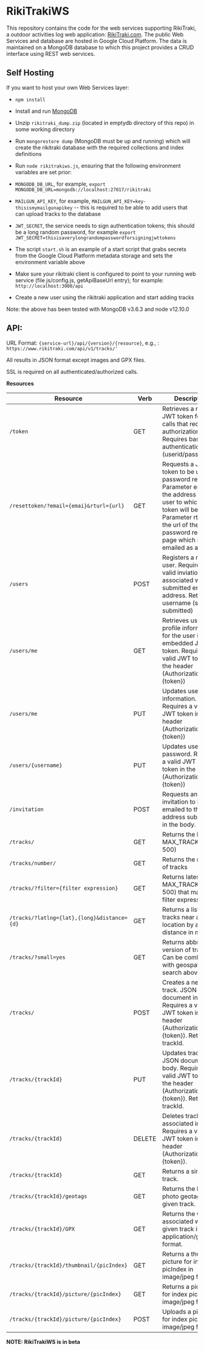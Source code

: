 # RikiTrakiWS

This repository contains the code for the web services supporting RikiTraki, a outdoor activities log web application: [RikiTraki.com](https://www.rikitraki.com). The public Web Services and database are hosted in Google Cloud Platform. The data is maintained on a MongoDB database to which this project provides a CRUD interface using REST web services.

## Self Hosting

If you want to host your own Web Services layer:

* ```npm install```

* Install and run [MongoDB](https://www.mongodb.com/)

* Unzip ```rikitraki_dump.zip``` (located in emptydb directory of this repo) in some working directory

* Run ```mongorestore dump``` (MongoDB must be up and running) which will create the rikitraki database with the required collections and index definitions

* Run ```node rikitrakiws.js```, ensuring that the following environment variables are set prior:

 * ```MONGODB_DB_URL```, for example, ```export MONGODB_DB_URL=mongodb://localhost:27017/rikitraki```

 * ```MAILGUN_API_KEY```, for example, ```MAILGUN_API_KEY=key-thisismymailgunapikey``` -- this is required to be able to add users that can upload tracks to the database

  * ```JWT_SECRET```, the service needs to sign authentication tokens; this should be a long random password, for example ```export JWT_SECRET=thisisaverylongrandompasswordforsigningjwttokens```

* The script ```start.sh``` is an example of a start script that grabs secrets from the Google Cloud Platform metadata storage and sets the environment variable above

* Make sure your rikitraki client is configured to point to your running web service (file js/config.js, getApiBaseUrl entry); for example: ```http://localhost:3000/api```

* Create a new user using the rikitraki application and start adding tracks

Note: the above has been tested with MongoDB v3.6.3 and node v12.10.0

## API:

URL Format: `{service-url}/api/{version}/{resource}`, e.g., : `https://www.rikitraki.com/api/v1/tracks/'`

All results in JSON format except images and GPX files.

SSL is required on all authenticated/authorized calls.

**Resources**

|Resource|Verb|Description|Status Codes|
|---|---|---|---|
|`/token`|GET|Retrieves a new JWT token for API calls that require authorization. Requires basic authentication (userid/password)|200:&nbsp;Success<br>401:&nbsp;Unauthorized
|`/resettoken/?email={emai}&rturl={url}`|GET|Requests a JWT token to be used for password reset. Parameter email is the address of the user to which the token will be sent. Parameter rturl is the url of the password reset page which is emailed as a link.|200:&nbsp;Success<br>404:&nbsp;User&nbsp;not&nbsp;found
|`/users`|POST|Registers a new user. Requires a valid inviation code associated with a submitted email address. Returns username (same as submitted)|201:&nbsp;Success<br>400:&nbsp;Invalid input<br>401:&nbsp;Unauthorized<br>404:&nbsp;Missing&nbsp;invitation&nbsp;code<br>422:&nbsp;Duplicate<br>507:&nbsp;Database&nbsp;error
|`/users/me`|GET|Retrieves user profile information for the user in the embedded JWT token. Requires a valid JWT token in the header (Authorization: JWT {token})|200:&nbsp;Success<br>401:&nbsp;Unauthorized<br>404:&nbsp;User&nbsp;not&nbsp;found
|`/users/me`|PUT|Updates user profile information. Requires a valid JWT token in the header (Authorization: JWT {token})|204:&nbsp;Success<br>400:&nbsp;Invalid&nbsp;input<br>401:&nbsp;Unauthorized<br>404:&nbsp;User&nbsp;not&nbsp;found<br>422:&nbsp;Duplicate&nbsp;email&nbsp;address<br>507:&nbsp;Database&nbsp;error
|`/users/{username}`|PUT|Updates user password. Requires a valid JWT reset token in the header (Authorization: JWT {token})|204:&nbsp;Success<br>400:&nbsp;Invalid&nbsp;input<br>401:&nbsp;Unauthorized<br>507:&nbsp;Database&nbsp;error
|`/invitation`|POST|Requests an invitation to be emailed to the address submitted in the body.|204:&nbsp;Success<br>400:&nbsp;Invalid&nbsp;input<br>429:&nbsp;Invitation&nbsp;count&nbsp;exceeded
|`/tracks/`|GET|Returns the latest MAX_TRACKS (limit 500) |200:&nbsp;Success<br>404:&nbsp;Not found
|`/tracks/number/`|GET|Returns the number of tracks|200:&nbsp;Success<br>507:&nbsp;Database&nbsp;error
|`/tracks/?filter={filter expression}`|GET|Returns latest MAX_TRACKS (limit 500) that match filter expression.|200:&nbsp;Success<br>404:&nbsp;Not found
|`/tracks/?latlng={lat},{long}&distance={d}`|GET|Returns a list of tracks near a given location by a given distance in meters.|200:&nbsp;Success<br>404:&nbsp;Not found
|`/tracks/?small=yes`|GET|Returns abbreviated version of track list. Can be combined with geospatial search above.|200:&nbsp;Success<br>404:&nbsp;Not found
|`/tracks/`|POST|Creates a new track. JSON document in body. Requires a valid JWT token in the header (Authorization: JWT {token}). Returns trackId.|201:&nbsp;Success<br>400:&nbsp;Invalid input<br>401:&nbsp;Unauthorized<br>507:&nbsp;Database&nbsp;error
|`/tracks/{trackId}`|PUT|Updates track info. JSON document in body. Requires a valid JWT token in the header (Authorization: JWT {token}). Returns trackId.|200:&nbsp;Success<br>400:&nbsp;Invalid input<br>401:&nbsp;Unauthorized<br>403:&nbsp;Forbidden<br>507:&nbsp;Database&nbsp;error
|`/tracks/{trackId}`|DELETE|Deletes track and associated images. Requires a valid JWT token in the header (Authorization: JWT {token}).|204:&nbsp;Success<br>401:&nbsp;Unauthorized<br>403:&nbsp;Forbidden<br>507:&nbsp;Database&nbsp;error
|`/tracks/{trackId}`|GET|Returns a single track.|200:&nbsp;Success<br>404:&nbsp;Not found
|`/tracks/{trackId}/geotags`|GET|Returns the list of photo geotags for a given track.|200:&nbsp;Success<br>404:&nbsp;Not found
|`/tracks/{trackId}/GPX`|GET|Returns the GPX file associated with a given track in application/gpx+xml format.|200:&nbsp;Success<br>404:&nbsp;Not found
|`/tracks/{trackId}/thumbnail/{picIndex}`|GET|Returns a thumbnail picture for index picIndex in image/jpeg format.|200:&nbsp;Success<br>404:&nbsp;Not found
|`/tracks/{trackId}/picture/{picIndex}`|GET|Returns a picture for index picIndex in image/jpeg format.|200:&nbsp;Success<br>404:&nbsp;Not found
|`/tracks/{trackId}/picture/{picIndex}`|POST|Uploads a picture for index picIndex in image/jpeg format.|201:&nbsp;Success<br>404:&nbsp;Not found<br>507:&nbsp;Database error







**NOTE: RikiTrakiWS is in beta**
